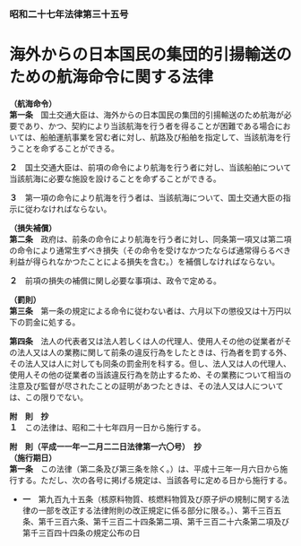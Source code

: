 ### 昭和二十七年法律第三十五号  
# 海外からの日本国民の集団的引揚輸送のための航海命令に関する法律  
  
**（航海命令）**  
**第一条**　国土交通大臣は、海外からの日本国民の集団的引揚輸送のため航海が必要であり、かつ、契約により当該航海を行う者を得ることが困難である場合においては、船舶運航事業を営む者に対し、航路及び船舶を指定して、当該航海を行うことを命ずることができる。  
  
**２**　国土交通大臣は、前項の命令により航海を行う者に対し、当該船舶について当該航海に必要な施設を設けることを命ずることができる。  
  
**３**　第一項の命令により航海を行う者は、当該航海について、国土交通大臣の指示に従わなければならない。  
  
**（損失補償）**  
**第二条**　政府は、前条の命令により航海を行う者に対し、同条第一項又は第二項の命令により通常生ずべき損失（その命令を受けなかつたならば通常得らるべき利益が得られなかつたことによる損失を含む。）を補償しなければならない。  
  
**２**　前項の損失の補償に関し必要な事項は、政令で定める。  
  
**（罰則）**  
**第三条**　第一条の規定による命令に従わない者は、六月以下の懲役又は十万円以下の罰金に処する。  
  
**第四条**　法人の代表者又は法人若しくは人の代理人、使用人その他の従業者がその法人又は人の業務に関して前条の違反行為をしたときは、行為者を罰する外、その法人又は人に対しても同条の罰金刑を科する。但し、法人又は人の代理人、使用人その他の従業者の当該違反行為を防止するため、その業務について相当の注意及び監督が尽されたことの証明があつたときは、その法人又は人については、この限りでない。  
  
**附　則　抄**  
**１**　この法律は、昭和二十七年四月一日から施行する。  
  
**附　則（平成一一年一二月二二日法律第一六〇号）　抄**  
**（施行期日）**  
**第一条**　この法律（第二条及び第三条を除く。）は、平成十三年一月六日から施行する。ただし、次の各号に掲げる規定は、当該各号に定める日から施行する。  
* **一**　第九百九十五条（核原料物質、核燃料物質及び原子炉の規制に関する法律の一部を改正する法律附則の改正規定に係る部分に限る。）、第千三百五条、第千三百六条、第千三百二十四条第二項、第千三百二十六条第二項及び第千三百四十四条の規定公布の日  
  

